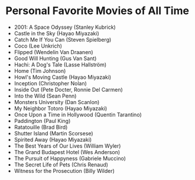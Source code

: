 # Personal Favorite Movies of All Time

- 2001: A Space Odyssey (Stanley Kubrick)
- Castle in the Sky (Hayao Miyazaki)
- Catch Me If You Can (Steven Spielberg)
- Coco (Lee Unkrich)
- Flipped (Wendelin Van Draanen)
- Good Will Hunting (Gus Van Sant)
- Hachi: A Dog's Tale (Lasse Hallström)
- Home (Tim Johnson)
- Howl's Moving Castle (Hayao Miyazaki)
- Inception (Christopher Nolan)
- Inside Out (Pete Docter, Ronnie Del Carmen)
- Into the Wild (Sean Penn)
- Monsters University (Dan Scanlon)
- My Neighbor Totoro (Hayao Miyazaki)
- Once Upon a Time in Hollywood (Quentin Tarantino)
- Paddington (Paul King)
- Ratatouille (Brad Bird)
- Shutter Island (Martin Scorsese)
- Spirited Away (Hayao Miyazaki)
- The Best Years of Our Lives (William Wyler)
- The Grand Budapest Hotel (Wes Anderson)
- The Pursuit of Happyness (Gabriele Muccino)
- The Secret Life of Pets (Chris Renaud)
- Witness for the Prosecution (Billy Wilder)
